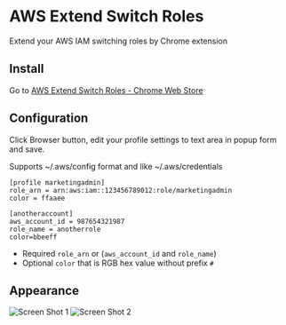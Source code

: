 # AWS Extend Switch Roles

Extend your AWS IAM switching roles by Chrome extension

## Install

Go to [AWS Extend Switch Roles - Chrome Web Store](https://chrome.google.com/webstore/detail/aws-extend-switch-roles/jpmkfafbacpgapdghgdpembnojdlgkdl?utm_source=github)

## Configuration

Click Browser button, edit your profile settings to text area in popup form and save.

Supports ~/.aws/config format and like ~/.aws/credentials

```
[profile marketingadmin]
role_arn = arn:aws:iam::123456789012:role/marketingadmin
color = ffaaee

[anotheraccount]
aws_account_id = 987654321987
role_name = anotherrole
color=bbeeff
```

- Required `role_arn` or (`aws_account_id` and `role_name`)
- Optional `color` that is RGB hex value without prefix `#`

## Appearance
![Screen Shot 1](https://github.com/tilfin/aws-extend-switch-roles/blob/images/ScreenShot_1_960x600.png)
![Screen Shot 2](https://github.com/tilfin/aws-extend-switch-roles/blob/images/ScreenShot_2_960x600.png)
